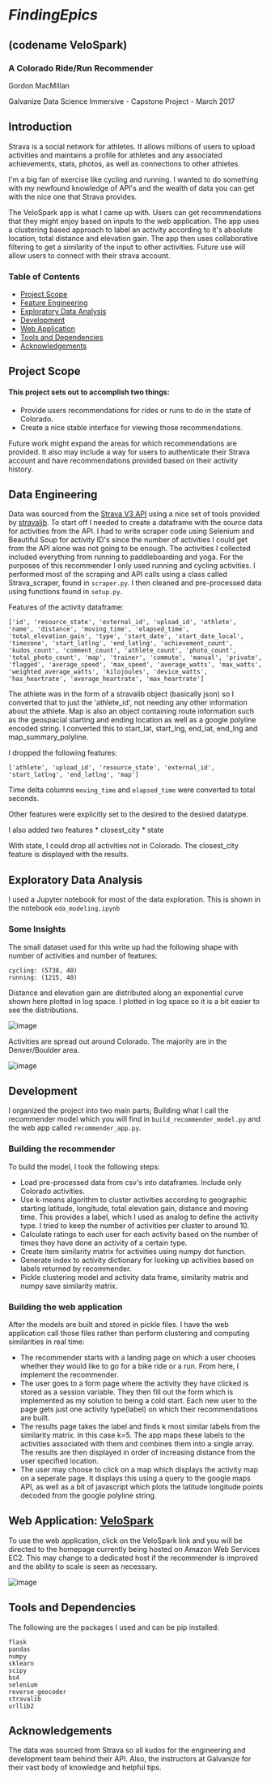 # *FindingEpics*
## (codename VeloSpark)

### A Colorado Ride/Run Recommender

Gordon MacMillan

Galvanize Data Science Immersive - Capstone Project - March 2017

## Introduction

Strava is a social network for athletes. It allows millions of users to upload activities and maintains a profile for athletes and any associated achievements, stats, photos, as well as connections to other athletes.

I'm a big fan of exercise like cycling and running. I wanted to do something with my newfound knowledge of API's and the wealth of data you can get with the nice one that Strava provides.

The VeloSpark app is what I came up with. Users can get recommendations that they might enjoy based on inputs to the web application. The app uses a clustering based approach to label an activity according to it's absolute location, total distance and elevation gain. The app then uses collaborative filtering to get a similarity of the input to other activities. Future use will allow users to connect with their strava account.

### Table of Contents
* [Project Scope](#h1)
* [Feature Engineering](#h2)
* [Exploratory Data Analysis](#h3)
* [Development](#h4)
* [Web Application](#h5)
* [Tools and Dependencies](#h6)
* [Acknowledgements](#h7)

## <a id="h1"></a> Project Scope

#### This project sets out to accomplish two things:
*   Provide users recommendations for rides or runs to do in the state of Colorado.
*   Create a nice stable interface for viewing those recommendations.

Future work might expand the areas for which recommendations are provided. It also may include a way for users to authenticate their Strava account and have recommendations provided based on their activity history.

## <a id="h2"></a> Data Engineering

Data was sourced from the [Strava V3 API](http://strava.github.io/api/) using a nice set of tools provided by [stravalib](http://pythonhosted.org/stravalib/). To start off I needed to create a dataframe with the source data for activities from the API. I had to write scraper code using Selenium and Beautiful Soup for activity ID's since the number of activities I could get from the API alone was not going to be enough. The activities I collected included everything from running to paddleboarding and yoga. For the purposes of this recommender I only used running and cycling activities. I performed most of the scraping and API calls using a class called Strava_scraper, found in `scraper.py`. I then cleaned and pre-processed data using functions found in `setup.py`.

Features of the activity dataframe:

    ['id', 'resource_state', 'external_id', 'upload_id', 'athlete', 'name', 'distance', 'moving_time', 'elapsed_time', 'total_elevation_gain', 'type', 'start_date', 'start_date_local', 'timezone', 'start_latlng', 'end_latlng', 'achievement_count', 'kudos_count', 'comment_count', 'athlete_count', 'photo_count', 'total_photo_count', 'map', 'trainer', 'commute', 'manual', 'private', 'flagged', 'average_speed', 'max_speed', 'average_watts', 'max_watts', 'weighted_average_watts', 'kilojoules', 'device_watts', 'has_heartrate', 'average_heartrate', 'max_heartrate']

The athlete was in the form of a stravalib object (basically json) so I converted that to just the 'athlete_id', not needing any other information about the athlete. Map is also an object containing route information such as the geospacial starting and ending location as well as a google polyline encoded string. I converted this to start_lat, start_lng, end_lat, end_lng and map_summary_polyline.

I dropped the following features:

    ['athlete', 'upload_id', 'resource_state', 'external_id', 'start_latlng', 'end_latlng', 'map']

Time delta columns `moving_time` and `elapsed_time` were converted to total seconds.

Other features were explicitly set to the desired to the desired datatype.

I also added two features
    * closest_city
    * state

With state, I could drop all activities not in Colorado. The closest_city feature is displayed with the results.


## <a id="h3"></a> Exploratory Data Analysis

I used a Jupyter notebook for most of the data exploration. This is shown in the notebook `eda_modeling.ipynb`

### Some Insights
The small dataset used for this write up had the following shape with number of activities and number of features:

    cycling: (5738, 40)
    running: (1215, 40)

Distance and elevation gain are distributed along an exponential curve shown here plotted in log space. I plotted in log space so it is a bit easier to see the distributions.

![image](web_app/static/images/Distribution.png)

Activities are spread out around Colorado. The majority are in the Denver/Boulder area.  

![image](web_app/static/images/Activity_distributions.png)

## <a id="h4"></a> Development

I organized the project into two main parts; Building what I call the recommender model which you will find in `build_recommender_model.py` and the web app called `recommender_app.py`.

### Building the recommender
To build the model, I took the following steps:
* Load pre-processed data from csv's into dataframes. Include only Colorado activities.
* Use k-means algorithm to cluster activities according to geographic starting latitude, longitude, total elevation gain, distance and moving time. This provides a label, which I used as analog to define the activity type. I tried to keep the number of activities per cluster to around 10.
* Calculate ratings to each user for each activity based on the number of times they have done an activity of a certain type.
* Create item similarity matrix for activities using numpy dot function.
* Generate index to activity dictionary for looking up activities based on labels returned by recommender.
* Pickle clustering model and activity data frame, similarity matrix and numpy save similarity matrix.

### Building the web application
After the models are built and stored in pickle files. I have the web application call those files rather than perform clustering and computing similarities in real time:
* The recommender starts with a landing page on which a user chooses whether they would like to go for a bike ride or a run. From here, I implement the recommender.
* The user goes to a form page where the activity they have clicked is stored as a session variable. They then fill out the form which is implemented as my solution to being a cold start. Each new user to the page gets just one activity type(label) on which their recommendations are built.
* The results page takes the label and finds k most similar labels from the similarity matrix. In this case k=5. The app maps these labels to the activities associated with them and combines them into a single array. The results are then displayed in order of increasing distance from the user specified location.
* The user may choose to click on a map which displays the activity map on a seperate page. It displays this using a query to the google maps API, as well as a bit of javascript which plots the latitude longitude points decoded from the google polyline string.

## <a id="h5"></a> Web Application: [VeloSpark](http://ec2-54-234-99-142.compute-1.amazonaws.com:8080)

To use the web application, click on the VeloSpark link and you will be directed to the homepage currently being hosted on Amazon Web Services EC2. This may change to a dedicated host if the recommender is improved and the ability to scale is seen as necessary.

![image](web_app/static/images/Homepage.png)

## <a id="h6"></a> Tools and Dependencies
The following are the packages I used and can be pip installed:

    flask
    pandas
    numpy
    sklearn
    scipy
    bs4
    selenium
    reverse_geocoder
    stravalib
    urllib2

## <a id="h7"></a> Acknowledgements
The data was sourced from Strava so all kudos for the engineering and development team behind their API. Also, the instructors at Galvanize for their vast body of knowledge and helpful tips.

